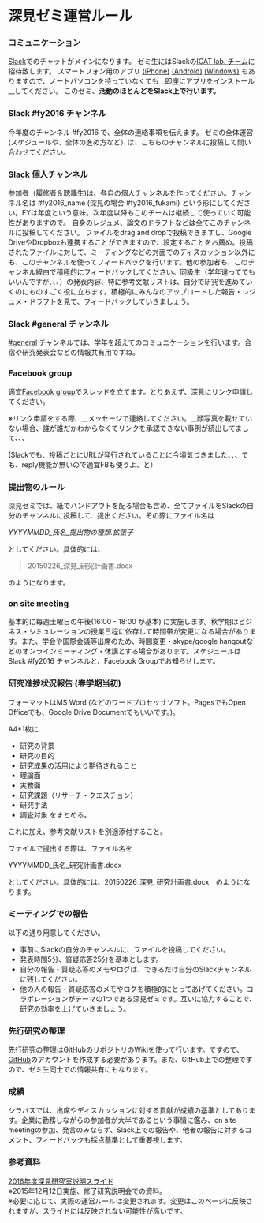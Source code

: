 # 深見ゼミ運営ルール

### コミュニケーション
[Slack](https://slack.com/)でのチャットがメインになります。
ゼミ生にはSlackの[ICAT lab. チーム](https://icatlab.slack.com/)に招待致します。
スマートフォン用のアプリ
[(iPhone)](https://itunes.apple.com/jp/app/slack-team-communication/id618783545?mt=8)
[(Android)](https://play.google.com/store/apps/details?id=com.Slack)
[(Windows)](http://www.itmedia.co.jp/news/articles/1503/19/news102.html)
もありますので、ノートパソコンを持っていなくても__即座にアプリをインストール__してください。
このゼミ、__活動のほとんどをSlack上で行います。__

### Slack #fy2016 チャンネル
今年度のチャンネル #fy2016 で、全体の連絡事項を伝えます。
ゼミの全体運営(スケジュールや、全体の進め方など）は、こちらのチャンネルに投稿して問い合わせてください。

### Slack 個人チャンネル
参加者（履修者＆聴講生)は、各自の個人チャンネルを作ってください。チャンネル名は #fy2016_name (深見の場合 #fy2016_fukami) という形にしてください。FYは年度という意味。次年度以降もこのチームは継続して使っていく可能性がありますので。
自身のレジュメ、論文のドラフトなどは全てこのチャンネルに投稿してください。
ファイルをdrag and dropで投稿できますし、Google DriveやDropboxも連携することができますので、設定することをお薦め。投稿されたファイルに対して、ミーティングなどの対面でのディスカッション以外にも、このチャンネルを使ってフィードバックを行います。他の参加者も、このチャンネル経由で積極的にフィードバックしてください。同級生（学年違っててもいいんですが、、、）の発表内容、特に参考文献リストは、自分で研究を進めていくのにものすごく役に立ちます。積極的にみんなのアップロードした報告・レジュメ・ドラフトを見て、フィードバックしていきましょう。

### Slack #general チャンネル
[#general](https://icatlab.slack.com/messages/general/team/) チャンネルでは、学年を超えてのコミュニケーションを行います。合宿や研究発表会などの情報共有用ですね。

### Facebook group
適宜[Facebook group](https://www.facebook.com/groups/icatlabFY2015/)でスレッドを立てます。とりあえず、深見にリンク申請してください。

※リンク申請をする際、__メッセージで連絡してください。__顔写真を載せていない場合、誰が誰だかわからなくてリンクを承認できない事例が続出してまして、、、

(Slackでも、投稿ごとにURLが発行されていることに今頃気づきました、、、でも、reply機能が無いので適宜FBも使うよ、と）

### 提出物のルール
深見ゼミでは、紙でハンドアウトを配る場合も含め、全てファイルをSlackの自分のチャンネルに投稿して、提出ください。その際にファイル名は

_YYYYMMDD_氏名_提出物の種類.拡張子_

としてください。具体的には、
> 20150226_深見_研究計画書.docx

のようになります。



### on site meeting
基本的に毎週土曜日の午後(16:00 - 18:00 が基本) に実施します。秋学期はビジネス・シミュレーションの授業日程に依存して時間帯が変更になる場合があります。また、学会や国際会議等出席のため、時間変更・skype/google hangoutなどのオンラインミーティング・休講とする場合があります。スケジュールはSlack #fy2016 チャンネルと、Facebook Groupでお知らせします。

### 研究進捗状況報告 (春学期当初)
フォーマットはMS Word (などのワードプロセッサソフト。PagesでもOpen Officeでも、Google Drive Documentでもいいです。)。

A4*1枚に

* 研究の背景
* 研究の目的
* 研究成果の活用により期待されること
* 理論面
* 実務面
* 研究課題（リサーチ・クエスチョン）
* 研究手法
* 調査対象
をまとめる。

これに加え、参考文献リストを別途添付すること。

ファイルで提出する際は、ファイル名を

YYYYMMDD_氏名_研究計画書.docx

としてください。具体的には、20150226_深見_研究計画書.docx　のようになります。

### ミーティングでの報告
以下の通り用意してください。  
* 事前にSlackの自分のチャンネルに、ファイルを投稿してください。
* 発表時間5分、質疑応答25分を基本とします。
* 自分の報告・質疑応答のメモやログは、できるだけ自分のSlackチャンネルに残してください。
* 他の人の報告・質疑応答のメモやログを積極的にとってあげてください。コラボレーションがテーマの1つである深見ゼミです。互いに協力することで、研究の効率を上げていきましょう。
 
### 先行研究の整理
先行研究の整理は[GitHubのリポジトリ](https://github.com/icat-lab/refnetwork)の[Wiki](https://github.com/icat-lab/refnetwork/wiki)を使って行います。ですので、[GitHub](https://github.com/)のアカウントを作成する必要があります。また、GitHub上での整理ですので、ゼミ生同士での情報共有にもなります。

### 成績
シラバスでは、出席やディスカッションに対する貢献が成績の基準としてあります。企業に勤務しながらの参加者が大半であるという事情に鑑み、on site meetingの参加、発言のみならず、Slack上での報告や、他者の報告に対するコメント、フィードバックも採点基準として重要視します。

### 参考資料
[2016年度深見研究室説明スライド](https://speakerdeck.com/rhys_no1/fy2016-seminar-orientation)  
※2015年12月12日実施、修了研究説明会での資料。  
※必要に応じて、実際の運営ルールは変更されます。変更はこのページに反映されますが、スライドには反映されない可能性が高いです。
